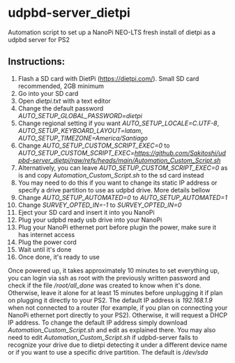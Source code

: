 # udpbd-server_dietpi
Automation script to set up a NanoPi NEO-LTS fresh install of dietpi as a udpbd server for PS2

## Instructions:
1. Flash a SD card with DietPi (https://dietpi.com/). Small SD card recommended, 2GB minimum
2. Go into your SD card
3. Open _dietpi.txt_ with a text editor
4. Change the default password _AUTO_SETUP_GLOBAL_PASSWORD=dietpi_
5. Change regional setting if you want _AUTO_SETUP_LOCALE=C.UTF-8_, _AUTO_SETUP_KEYBOARD_LAYOUT=latam_, _AUTO_SETUP_TIMEZONE=America/Santiago_
6. Change _AUTO_SETUP_CUSTOM_SCRIPT_EXEC=0_ to _AUTO_SETUP_CUSTOM_SCRIPT_EXEC=https://github.com/Sakitoshi/udpbd-server_dietpi/raw/refs/heads/main/Automation_Custom_Script.sh_
7. Alternatively, you can leave _AUTO_SETUP_CUSTOM_SCRIPT_EXEC=0_ as is and copy _Automation_Custom_Script.sh_ to the sd card instead
8. You may need to do this if you want to change its static IP address or specify a drive partition to use as udpbd drive. More details bellow
9. Change _AUTO_SETUP_AUTOMATED=0_ to _AUTO_SETUP_AUTOMATED=1_
10. Change _SURVEY_OPTED_IN=-1_ to _SURVEY_OPTED_IN=0_
11. Eject your SD card and insert it into you NanoPi
12. Plug your udpbd ready usb drive into your NanoPi
13. Plug your NanoPi ethernet port before plugin the power, make sure it has internet access
14. Plug the power cord
15. Wait until it's done
16. Once done, it's ready to use

Once powered up, it takes approximately 10 minutes to set everything up, you can login via ssh as root with the previously written password and check if the file _/root/all_done_ was created to know when it's done. Otherwise, leave it alone for at least 15 minutes before unplugging it if plan on plugging it directly to your PS2.
The default IP address is _192.168.1.9_ when not connected to a router (for example, if you plan on connecting your NanoPi ethernet port directly to your PS2). Otherwise, it will request a DHCP IP address.
To change the default IP address simply download _Automation_Custom_Script.sh_ and edit as explained there.
You may also need to edit _Automation_Custom_Script.sh_ if udpbd-server fails to recognize your drive due to dietpi detecting it under a different device name or if you want to use a specific drive partition. The default is _/dev/sda_
